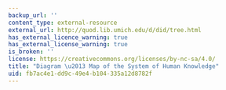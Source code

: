 ```yaml
---
backup_url: ''
content_type: external-resource
external_url: http://quod.lib.umich.edu/d/did/tree.html
has_external_licence_warning: true
has_external_license_warning: true
is_broken: ''
license: https://creativecommons.org/licenses/by-nc-sa/4.0/
title: "Diagram \u2013 Map of the System of Human Knowledge"
uid: fb7ac4e1-dd9c-49e4-b104-335a12d8782f
---
```


